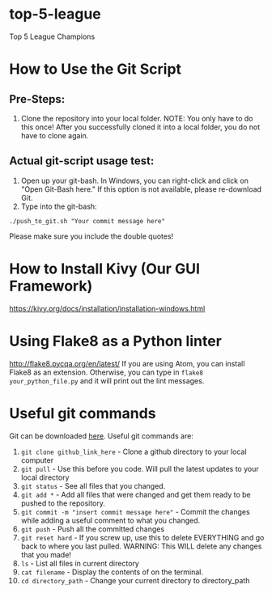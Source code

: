 # top-5-league
Top 5 League Champions

# How to Use the Git Script
## Pre-Steps:
1. Clone the repository into your local folder. NOTE: You only have to do this once! After you successfully cloned it into a local folder, you do not have to clone again.

## Actual git-script usage test:
1. Open up your git-bash. In Windows, you can right-click and click on "Open Git-Bash here." If this option is not available, please re-download Git.
2. Type into the git-bash:
```
./push_to_git.sh "Your commit message here"
```
Please make sure you include the double quotes!

# How to Install Kivy (Our GUI Framework)
https://kivy.org/docs/installation/installation-windows.html

# Using Flake8 as a Python linter
http://flake8.pycqa.org/en/latest/
If you are using Atom, you can install Flake8 as an extension. Otherwise, you can type in `flake8 your_python_file.py` and it will print out the lint messages.

# Useful git commands
Git can be downloaded [here](https://git-scm.com/downloads). Useful git commands are:
  1. `git clone github_link_here` - Clone a github directory to your local computer
  2. `git pull` - Use this before you code. Will pull the latest updates to your local directory
  3. `git status` - See all files that you changed.
  4. `git add *` - Add all files that were changed and get them ready to be pushed to the repository.
  5. `git commit -m "insert commit message here"` - Commit the changes while adding a useful comment to what you changed.
  6. `git push` - Push all the committed changes
  7. `git reset hard` - If you screw up, use this to delete EVERYTHING and go back to where you last pulled. WARNING: This WILL delete any changes that you made!
  8. `ls` - List all files in current directory
  9. `cat filename` - Display the contents of <filename> on the terminal.
  10. `cd directory_path` - Change your current directory to directory_path
